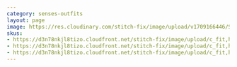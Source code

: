 ```yaml
---
category: senses-outfits
layout: page
image: https://res.cloudinary.com/stitch-fix/image/upload/v1709166446/Style_studio/Styleshuffle/2023-06-14_ISOF_FY24Q1_W_C25_9527.jpg
skus:
- https://d3n78nkjl8tizo.cloudfront.net/stitch-fix/image/upload/c_fit,h_720,w_862/v1673054680/tzxkcnr5v90mwhcp2zaq.jpg
- https://d3n78nkjl8tizo.cloudfront.net/stitch-fix/image/upload/c_fit,h_720,w_862/v1694241484/ipagw2bpgybdkwo5uykt.jpg
- https://d3n78nkjl8tizo.cloudfront.net/stitch-fix/image/upload/c_fit,h_720,w_862/v1650068216/rme0oge6iatnfwbm5nfk.jpg
---
```


